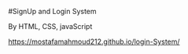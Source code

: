 #SignUp and Login System

By HTML, CSS, javaScript 

https://mostafamahmoud212.github.io/login-System/
